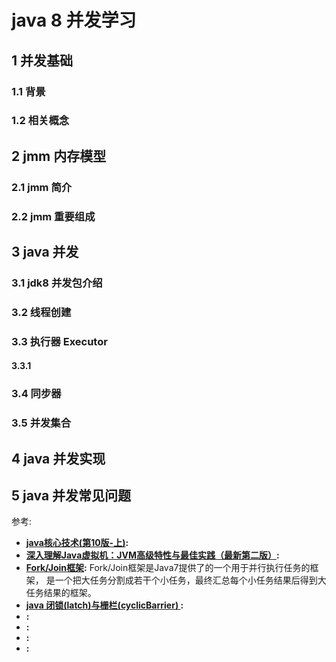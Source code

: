 # java 8 并发学习

## 1 并发基础

### 1.1 背景
### 1.2 相关概念

## 2 jmm 内存模型

### 2.1 jmm 简介
### 2.2 jmm 重要组成

## 3 java 并发

### 3.1 jdk8 并发包介绍

### 3.2 线程创建

### 3.3 执行器 Executor
#### 3.3.1 

### 3.4 同步器

### 3.5 并发集合

## 4 java 并发实现


## 5 java 并发常见问题


参考:
* __[java核心技术(第10版-上)]():__  
* __[深入理解Java虚拟机：JVM高级特性与最佳实践（最新第二版）]():__  
* __[Fork/Join框架](fork-join.md):__ Fork/Join框架是Java7提供了的一个用于并行执行任务的框架， 是一个把大任务分割成若干个小任务，最终汇总每个小任务结果后得到大任务结果的框架。 
* __[java 闭锁(latch)与栅栏(cyclicBarrier) ](latch-cyclicBarrier.md):__  
* __[]():__  
* __[]():__  
* __[]():__  
* __[]():__  